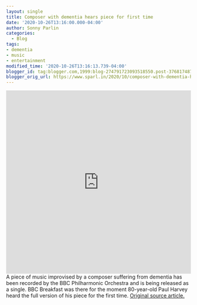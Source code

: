```yaml
---
layout: single
title: Composer with dementia hears piece for first time
date: '2020-10-26T13:16:00.000-04:00'
author: Sonny Parlin
categories:
  - Blog
tags:
- dementia
- music
- entertainment
modified_time: '2020-10-26T13:16:13.739-04:00'
blogger_id: tag:blogger.com,1999:blog-274791723093518550.post-3768174874398362315
blogger_orig_url: https://www.sparl.in/2020/10/composer-with-dementia-hears-piece-for.html
---
```


<iframe width="100%" height="500" frameborder="0" src="https://www.bbc.com/news/av/embed/p08wfkf4/54694207"></iframe> A piece of music improvised by a composer suffering from dementia has been recorded by the BBC Philharmonic Orchestra and is being released as a single. BBC Breakfast was there for the moment 80-year-old Paul Harvey heard the full version of his piece for the first time.  <a href="https://www.bbc.com/news/av/entertainment-arts-54694207" rel="nofollow" target="_blank">Original source article.</a>
